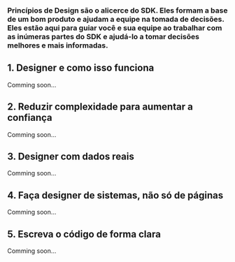### Princípios de Design são o alicerce do SDK. Eles formam a base de um bom produto e ajudam a equipe na tomada de decisões. Eles estão aqui para guiar você e sua equipe ao trabalhar com as inúmeras partes do SDK e ajudá-lo a tomar decisões melhores e mais informadas.

## 1. Designer e como isso funciona

Comming soon...

## 2. Reduzir complexidade para aumentar a confiança

Comming soon...

## 3. Designer com dados reais

Comming soon...

## 4. Faça designer de sistemas, não só de páginas

Comming soon...

## 5. Escreva o código de forma clara

Comming soon...
